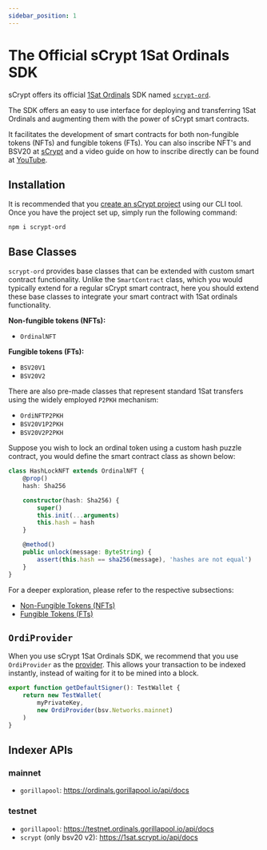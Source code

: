```yaml
---
sidebar_position: 1
---
```


# The Official sCrypt 1Sat Ordinals SDK

sCrypt offers its official [1Sat Ordinals](https://docs.1satordinals.com/) SDK named [`scrypt-ord`](https://github.com/sCrypt-Inc/scrypt-ord).

The SDK offers an easy to use interface for deploying and transferring 1Sat Ordinals and augmenting them with the power of sCrypt smart contracts.

It facilitates the development of smart contracts for both non-fungible tokens (NFTs) and fungible tokens (FTs).
You can also inscribe NFT's and BSV20 at [sCrypt](https://inscribe.scrypt.io)
and a video guide on how to inscribe directly can be found at [YouTube](https://youtu.be/IsNINX3pqKI?si=gcnhbKN-sP-7mPJ5).

## Installation

It is recommended that you [create an sCrypt project](../installation.md#the-scrypt-cli-tool) using our CLI tool. Once you have the project set up, simply run the following command:

```
npm i scrypt-ord
```

## Base Classes

`scrypt-ord` provides base classes that can be extended with custom smart contract functionality. Unlike the `SmartContract` class, which you would typically extend for a regular sCrypt smart contract, here you should extend these base classes to integrate your smart contract with 1Sat ordinals functionality.

**Non-fungible tokens (NFTs):**
- `OrdinalNFT`

**Fungible tokens (FTs):**
- `BSV20V1`
- `BSV20V2`

There are also pre-made classes that represent standard 1Sat transfers using the widely employed `P2PKH` mechanism:
- `OrdiNFTP2PKH`
- `BSV20V1P2PKH`
- `BSV20V2P2PKH`

Suppose you wish to lock an ordinal token using a custom hash puzzle contract, you would define the smart contract class as shown below:

```ts
class HashLockNFT extends OrdinalNFT {
    @prop()
    hash: Sha256

    constructor(hash: Sha256) {
        super()
        this.init(...arguments)
        this.hash = hash
    }

    @method()
    public unlock(message: ByteString) {
        assert(this.hash == sha256(message), 'hashes are not equal')
    }
}
```

For a deeper exploration, please refer to the respective subsections:

* [Non-Fungible Tokens (NFTs)](nft/nft.md)
* [Fungible Tokens (FTs)](ft/ft.md)


## `OrdiProvider`

When you use sCrypt 1Sat Ordinals SDK, we recommend that you use `OrdiProvider` as the [provider](../how-to-deploy-and-call-a-contract/how-to-deploy-and-call-a-contract.md#provider). This allows your transaction to be indexed instantly, instead of waiting for it to be mined into a block.


```ts
export function getDefaultSigner(): TestWallet {
    return new TestWallet(
        myPrivateKey,
        new OrdiProvider(bsv.Networks.mainnet)
    )
}
```


## Indexer APIs

### mainnet

- `gorillapool`: https://ordinals.gorillapool.io/api/docs

### testnet
  
- `gorillapool`: https://testnet.ordinals.gorillapool.io/api/docs
- `scrypt` (only bsv20 v2): https://1sat.scrypt.io/api/docs